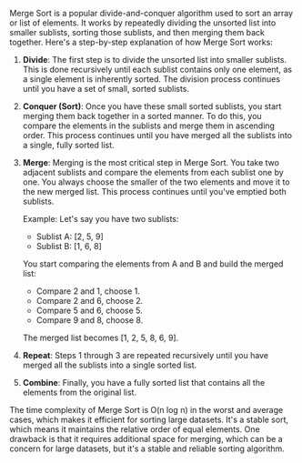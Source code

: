 Merge Sort is a popular divide-and-conquer algorithm used to sort an array or list of elements. It works by repeatedly dividing the unsorted list into smaller sublists, sorting those sublists, and then merging them back together. Here's a step-by-step explanation of how Merge Sort works:

1. **Divide**: The first step is to divide the unsorted list into smaller sublists. This is done recursively until each sublist contains only one element, as a single element is inherently sorted. The division process continues until you have a set of small, sorted sublists.

2. **Conquer (Sort)**: Once you have these small sorted sublists, you start merging them back together in a sorted manner. To do this, you compare the elements in the sublists and merge them in ascending order. This process continues until you have merged all the sublists into a single, fully sorted list.

3. **Merge**: Merging is the most critical step in Merge Sort. You take two adjacent sublists and compare the elements from each sublist one by one. You always choose the smaller of the two elements and move it to the new merged list. This process continues until you've emptied both sublists.

   Example:
   Let's say you have two sublists:
    - Sublist A: [2, 5, 9]
    - Sublist B: [1, 6, 8]

   You start comparing the elements from A and B and build the merged list:
    - Compare 2 and 1, choose 1.
    - Compare 2 and 6, choose 2.
    - Compare 5 and 6, choose 5.
    - Compare 9 and 8, choose 8.

   The merged list becomes [1, 2, 5, 8, 6, 9].

4. **Repeat**: Steps 1 through 3 are repeated recursively until you have merged all the sublists into a single sorted list.

5. **Combine**: Finally, you have a fully sorted list that contains all the elements from the original list.

The time complexity of Merge Sort is O(n log n) in the worst and average cases, which makes it efficient for sorting large datasets. It's a stable sort, which means it maintains the relative order of equal elements. One drawback is that it requires additional space for merging, which can be a concern for large datasets, but it's a stable and reliable sorting algorithm.